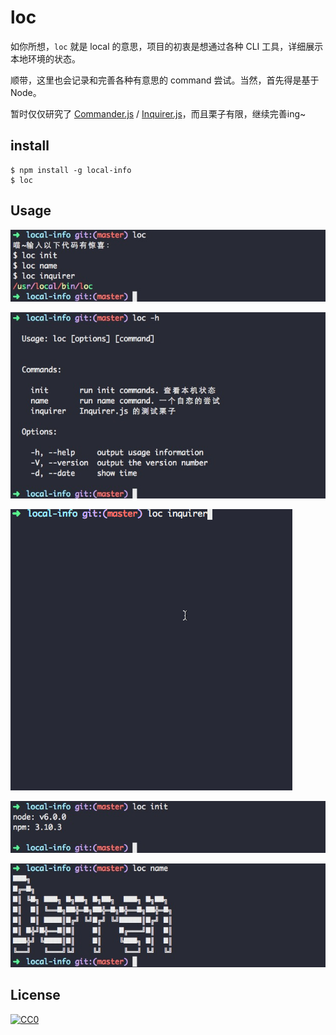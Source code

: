 # loc

如你所想，```loc``` 就是 local 的意思，项目的初衷是想通过各种 CLI 工具，详细展示本地环境的状态。

顺带，这里也会记录和完善各种有意思的 command 尝试。当然，首先得是基于 Node。

暂时仅仅研究了 [Commander.js](https://github.com/tj/commander.js) / [Inquirer.js](https://github.com/SBoudrias/Inquirer.js)，而且栗子有限，继续完善ing~

## install

```
$ npm install -g local-info
$ loc
```

## Usage

![loc](https://raw.githubusercontent.com/nieweidong/local-info/master/img/loc.png)

![loc](https://raw.githubusercontent.com/nieweidong/local-info/master/img/loc-h.png)

![loc](https://raw.githubusercontent.com/nieweidong/local-info/master/img/loc.gif)

![loc](https://raw.githubusercontent.com/nieweidong/local-info/master/img/loc_init.png)

![loc](https://raw.githubusercontent.com/nieweidong/local-info/master/img/loc_name.png)

## License

[![CC0](http://mirrors.creativecommons.org/presskit/buttons/88x31/svg/cc-zero.svg)](https://creativecommons.org/publicdomain/zero/1.0/)
